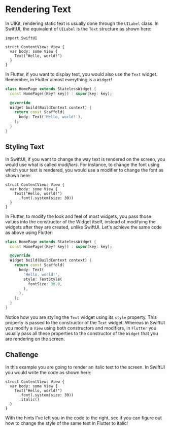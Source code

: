 # Rendering Text

In UIKit, rendering static text is usually done through the `UILabel` class. In SwiftUI, the equivalent of `UILabel` is the `Text` structure as shown here:

```
import SwiftUI

struct ContentView: View {
  var body: some View {
    Text("Hello, world!")
  }
}
```

In Flutter, if you want to display text, you would also use the `Text` widget. Remember, in Flutter almost everything is a `Widget`!

```dart
class HomePage extends StatelessWidget {
  const HomePage({Key? key}) : super(key: key);

  @override
  Widget build(BuildContext context) {
    return const Scaffold(
      body: Text('Hello, world!'),
    );
  }
}
```

## Styling Text

In SwiftUI, if you want to change the way text is rendered on the screen, you would use what is called *modifiers*. For instance, to change the font using which your text is rendered, you would use a modifier to change the font as shown here:

```
struct ContentView: View {
  var body: some View {
    Text("Hello, world!")
      .font(.system(size: 30))
  }
}
```

In Flutter, to modify the look and feel of most widgets, you pass those values into the constructor of the Widget itself, instead of modifying the widgets after they are created, unlike SwiftUI. Let's achieve the same code as above using Flutter:

```dart
class HomePage extends StatelessWidget {
  const HomePage({Key? key}) : super(key: key);

  @override
  Widget build(BuildContext context) {
    return const Scaffold(
      body: Text(
        'Hello, world!',
        style: TextStyle(
          fontSize: 30.0,
        ),
      ),
    );
  }
}
```

Notice how you are styling the `Text` widget using its `style` property. This property is passed to the constructor of the `Text` widget. Whereas in SwiftUI you modify a `View` using both constructors and modifiers, in `Flutter` you usually pass all these properties to the constructor of the `Widget` that you are rendering on the screen.

## Challenge

In this example you are going to render an italic text to the screen. In SwiftUI you would write the code as shown here:

```
struct ContentView: View {
  var body: some View {
    Text("Hello, world!")
      .font(.system(size: 30))
      .italic()
  }
}
```

With the hints I've left you in the code to the right, see if you can figure out how to change the style of the same text in Flutter to italic!